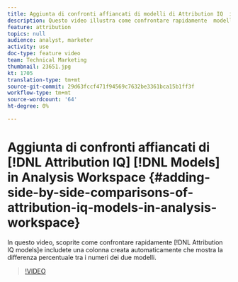 ```yaml
---
title: Aggiunta di confronti affiancati di modelli di Attribution IQ  in  Analysis Workspace
description: Questo video illustra come confrontare rapidamente  modelli di Attribution IQ, inclusa una colonna creata automaticamente che mostra la differenza percentuale tra i numeri dei due modelli.
feature: attribution
topics: null
audience: analyst, marketer
activity: use
doc-type: feature video
team: Technical Marketing
thumbnail: 23651.jpg
kt: 1705
translation-type: tm+mt
source-git-commit: 29d63fccf471f94569c7632be3361bca15b1ff3f
workflow-type: tm+mt
source-wordcount: '64'
ht-degree: 0%

---
```



# Aggiunta di confronti affiancati di [!DNL Attribution IQ] [!DNL Models] in  Analysis Workspace {#adding-side-by-side-comparisons-of-attribution-iq-models-in-analysis-workspace}

In questo video, scoprite come confrontare rapidamente [!DNL Attribution IQ models]e includete una colonna creata automaticamente che mostra la differenza percentuale tra i numeri dei due modelli.

>[!VIDEO](https://video.tv.adobe.com/v/23651/?quality=12)
